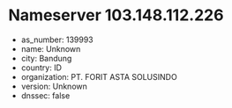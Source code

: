 # Nameserver 103.148.112.226

* as_number: 139993
* name: Unknown
* city: Bandung
* country: ID
* organization: PT. FORIT ASTA SOLUSINDO
* version: Unknown
* dnssec: false

